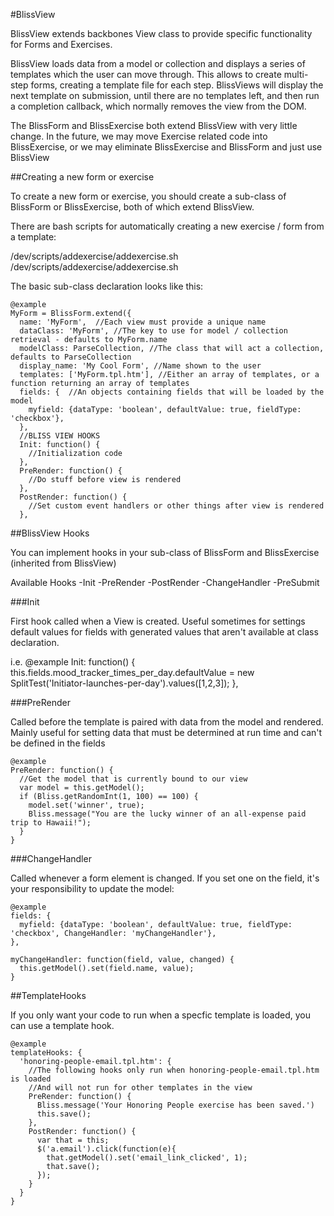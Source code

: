 #BlissView


BlissView extends backbones View class to provide specific functionality for Forms and Exercises. 

BlissView loads data from a model or collection and displays a series of templates which the user can move through. This allows to create multi-step forms, creating a template file for each step.  BlissViews will display the next template on submission, until there are no templates left, and then run a completion callback, which normally removes the view from the DOM.

The BlissForm and BlissExercise both extend BlissView with very little change.  In the future, we may move Exercise related code into BlissExercise, or we may eliminate BlissExercise and BlissForm and just use BlissView

##Creating a new form or exercise

To create a new form or exercise, you should create a sub-class of BlissForm or BlissExercise, both of which extend BlissView.

There are bash scripts for automatically creating a new exercise / form from a template:

/dev/scripts/addexercise/addexercise.sh
/dev/scripts/addexercise/addexercise.sh

The basic sub-class declaration looks like this:

    @example
    MyForm = BlissForm.extend({
      name: 'MyForm',  //Each view must provide a unique name
      dataClass: 'MyForm', //The key to use for model / collection retrieval - defaults to MyForm.name
      modelClass: ParseCollection, //The class that will act a collection, defaults to ParseCollection
      display_name: 'My Cool Form', //Name shown to the user
      templates: ['MyForm.tpl.htm'], //Either an array of templates, or a function returning an array of templates
      fields: {  //An objects containing fields that will be loaded by the model
        myfield: {dataType: 'boolean', defaultValue: true, fieldType: 'checkbox'},
      },
      //BLISS VIEW HOOKS
      Init: function() {
        //Initialization code
      },
      PreRender: function() {
        //Do stuff before view is rendered
      },
      PostRender: function() {
        //Set custom event handlers or other things after view is rendered
      },


##BlissView Hooks

You can implement hooks in your sub-class of BlissForm and BlissExercise (inherited from BlissView)

Available Hooks
-Init
-PreRender
-PostRender
-ChangeHandler
-PreSubmit


###Init

First hook called when a View is created.  Useful sometimes for settings default values for fields with generated values that aren't available at class declaration.

i.e.
    @example
    Init: function() {
      this.fields.mood_tracker_times_per_day.defaultValue = new SplitTest('Initiator-launches-per-day').values([1,2,3]); 
    },

###PreRender

Called before the template is paired with data from the model and rendered. Mainly useful for setting data that must be determined at run time and 
can't be defined in the fields

    @example
    PreRender: function() {
      //Get the model that is currently bound to our view
      var model = this.getModel();
      if (Bliss.getRandomInt(1, 100) == 100) {
        model.set('winner', true);
        Bliss.message("You are the lucky winner of an all-expense paid trip to Hawaii!");
      }
    }

###ChangeHandler

Called whenever a form element is changed.  If you set one on the field, it's your responsibility to update the model:

    @example
    fields: {
      myfield: {dataType: 'boolean', defaultValue: true, fieldType: 'checkbox', ChangeHandler: 'myChangeHandler'},
    },

    myChangeHandler: function(field, value, changed) {
      this.getModel().set(field.name, value);
    }

##TemplateHooks

If you only want your code to run when a specfic template is loaded, you can use a template hook.

    @example
    templateHooks: {
      'honoring-people-email.tpl.htm': {
        //The following hooks only run when honoring-people-email.tpl.htm is loaded
        //And will not run for other templates in the view
        PreRender: function() {
          Bliss.message('Your Honoring People exercise has been saved.')
          this.save();
        },
        PostRender: function() {
          var that = this;
          $('a.email').click(function(e){
            that.getModel().set('email_link_clicked', 1);
            that.save();
          });
        }
      }
    }





